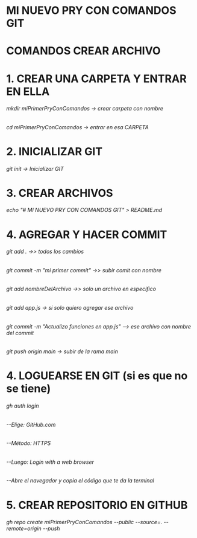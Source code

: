 # MI NUEVO PRY CON COMANDOS GIT
# COMANDOS CREAR ARCHIVO

# 1. CREAR UNA CARPETA Y ENTRAR EN ELLA 
###### mkdir miPrimerPryConComandos  -> crear carpeta con nombre
###### cd miPrimerPryConComandos     -> entrar en esa CARPETA


# 2. INICIALIZAR GIT 
###### git init    -> Inicializar GIT

# 3. CREAR ARCHIVOS
###### echo "# MI NUEVO PRY CON COMANDOS GIT" > README.md 

# 4. AGREGAR Y HACER COMMIT
###### git add .   ->> todos los cambios
###### git commit -m "mi primer commit"   ->> subir comit con nombre
###### git add nombreDelArchivo  ->> solo un archivo en especifico
###### git add app.js    -> si solo quiero agregar ese archivo
###### git commit -m "Actualizo funciones en app.js" --> ese archivo con nombre del commit
###### git push origin main  -> subir de la rama main


# 4. LOGUEARSE EN GIT (si es que no se tiene) 
###### gh auth login
###### --Elige: GitHub.com
###### --Método: HTTPS
###### --Luego: Login with a web browser
###### --Abre el navegador y copia el código que te da la terminal

# 5. CREAR REPOSITORIO EN GITHUB 
###### gh repo create miPrimerPryConComandos --public --source=. --remote=origin --push
